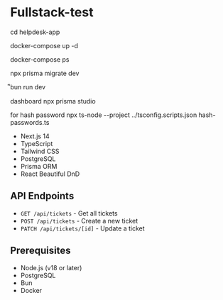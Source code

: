 # Fullstack-test

cd helpdesk-app

docker-compose up -d

docker-compose ps

npx prisma migrate dev

ิีbun run dev

dashboard
npx prisma studio

for hash password
npx ts-node --project ../tsconfig.scripts.json hash-passwords.ts

- Next.js 14
- TypeScript
- Tailwind CSS
- PostgreSQL
- Prisma ORM
- React Beautiful DnD

## API Endpoints

- `GET /api/tickets` - Get all tickets
- `POST /api/tickets` - Create a new ticket
- `PATCH /api/tickets/[id]` - Update a ticket

## Prerequisites

- Node.js (v18 or later)
- PostgreSQL
- Bun
- Docker